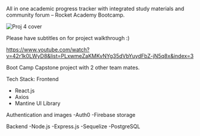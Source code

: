 All in one academic progress tracker with integrated study materials and community forum – Rocket Academy Bootcamp. 

![Proj 4 cover](https://user-images.githubusercontent.com/102209911/224346309-a56181fd-c994-4e10-a359-52da96869d44.jpg)


Please have subtitles on for project walkthrough :)

https://www.youtube.com/watch?v=42r1k0LWyD8&list=PLxwmeZaKMKvNYg35dVbYuydFbZ-jN5q8x&index=3

Boot Camp Capstone project with 2 other team mates.

Tech Stack:
Frontend
- React.js
- Axios
- Mantine UI Library

Authentication and images
-Auth0
-Firebase storage

Backend
-Node.js
-Express.js
-Sequelize
-PostgreSQL
